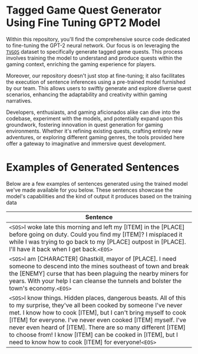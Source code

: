 # Tagged Game Quest Generator Using Fine Tuning GPT2 Model

Within this repository, you'll find the comprehensive source code dedicated to fine-tuning the GPT-2 neural network. Our focus is on leveraging the [`TVGQS`](https://github.com/rafazardo/tvgqs) dataset to specifically generate tagged game quests. This process involves training the model to understand and produce quests within the gaming context, enriching the gaming experience for players.

Moreover, our repository doesn't just stop at fine-tuning; it also facilitates the execution of sentence inferences using a pre-trained model furnished by our team. This allows users to swiftly generate and explore diverse quest scenarios, enhancing the adaptability and creativity within gaming narratives.

Developers, enthusiasts, and gaming aficionados alike can dive into the codebase, experiment with the models, and potentially expand upon this groundwork, fostering innovation in quest generation for gaming environments. Whether it's refining existing quests, crafting entirely new adventures, or exploring different gaming genres, the tools provided here offer a gateway to imaginative and immersive quest development.

# Examples of Generated Sentences

Below are a few examples of sentences generated using the trained model we've made available for you below. These sentences showcase the model's capabilities and the kind of output it produces based on the training data

|Sentence|
|--------|
|`<SOS>`I woke late this morning and left my [ITEM] in the [PLACE] before going on duty. <SOA>Could you find my [ITEM]?<EOA> I misplaced it while I was trying to go back to my [PLACE] outpost in [PLACE]. I'll have it back when I get back.`<EOS>`|
|`<SOS>`I am [CHARACTER] Ghastkill, mayor of [PLACE]. I need someone to descend into the mines southeast of town and break the [ENEMY] curse that has been plaguing the nearby miners for years. With your help I can cleanse the tunnels and bolster the town's economy<EOA>.`<EOS>`|
|`<SOS>`I know things. Hidden places, dangerous beasts. All of this to my surprise, they've all been cooked by someone I've never met. I know how to cook [ITEM], but I can't bring myself to cook [ITEM] for everyone. I've never even cooked [ITEM] myself. I've never even heard of [ITEM]. There are so many different [ITEM] to choose from! I know [ITEM] can be cooked in [ITEM], but I need to know how to cook [ITEM] for everyone!`<EOS>`|
